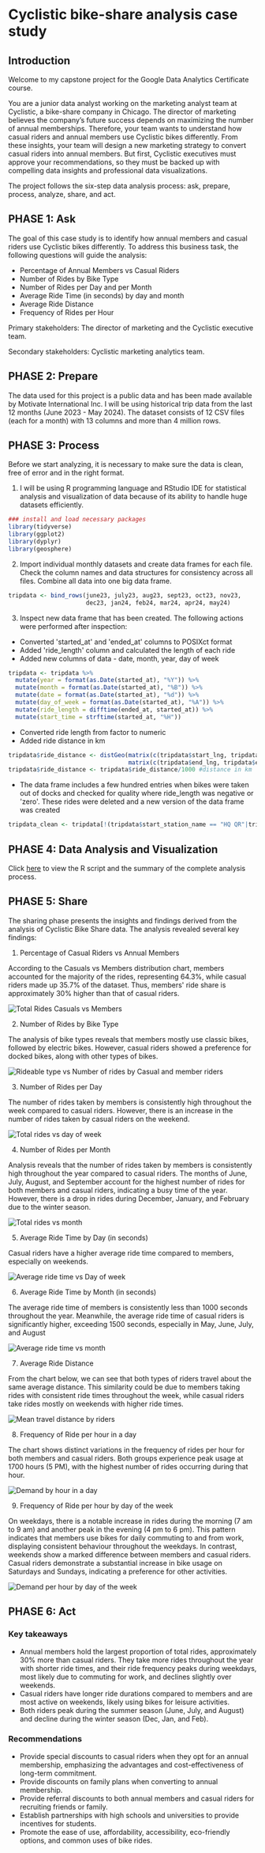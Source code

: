 # Cyclistic bike-share analysis case study

## Introduction

Welcome to my capstone project for the Google Data Analytics Certificate course.

You are a junior data analyst working on the marketing analyst team at Cyclistic, a bike-share company in Chicago. The director of marketing believes the company’s future success depends on maximizing the number of annual memberships. Therefore, your team wants to understand how casual riders and annual members use Cyclistic bikes differently. From these insights, your team will design a new marketing strategy to convert casual riders into annual members. But first, Cyclistic executives must approve your recommendations, so they must be backed up with compelling data insights and professional data visualizations.

The project follows the six-step data analysis process: ask, prepare, process, analyze, share, and act.

## PHASE 1: Ask

The goal of this case study is to identify how annual members and casual riders use Cyclistic bikes differently. To address this business task, the following questions will guide the analysis:

- Percentage of Annual Members vs Casual Riders
- Number of Rides by Bike Type
- Number of Rides per Day and per Month
- Average Ride Time (in seconds) by day and month
- Average Ride Distance
- Frequency of Rides per Hour

Primary stakeholders: The director of marketing and the Cyclistic executive team.

Secondary stakeholders: Cyclistic marketing analytics team.

## PHASE 2: Prepare

The data used for this project is a public data and has been made available by Motivate International Inc. I will be using historical trip data from the last 12 months (June 2023 - May 2024). The dataset consists of 12 CSV files (each for a month) with 13 columns and more than 4 million rows.

## PHASE 3: Process

Before we start analyzing, it is necessary to make sure the data is clean, free of error and in the right format. 

1. I will be using R programming language and RStudio IDE for statistical analysis and visualization of data because of its ability to handle huge datasets efficiently. 
```r
### install and load necessary packages
library(tidyverse)
library(ggplot2)
library(dyplyr)
library(geosphere)
```

2. Import individual monthly datasets and create data frames for each file. Check the column names and data structures for consistency across all files. Combine all data into one big data frame.
```r
tripdata <- bind_rows(june23, july23, aug23, sept23, oct23, nov23,
                      dec23, jan24, feb24, mar24, apr24, may24)
```

3. Inspect new data frame that has been created. The following actions were performed after inspection:

- Converted 'started_at' and 'ended_at' columns to POSIXct format
- Added 'ride_length' column and calculated the length of each ride
- Added new columns of data - date, month, year, day of week
```r
tripdata <- tripdata %>%
  mutate(year = format(as.Date(started_at), "%Y")) %>% 
  mutate(month = format(as.Date(started_at), "%B")) %>% 
  mutate(date = format(as.Date(started_at), "%d")) %>%
  mutate(day_of_week = format(as.Date(started_at), "%A")) %>%
  mutate(ride_length = difftime(ended_at, started_at)) %>%
  mutate(start_time = strftime(started_at, "%H"))
```
- Converted ride length from factor to numeric
- Added ride distance in km
```r
tripdata$ride_distance <- distGeo(matrix(c(tripdata$start_lng, tripdata$start_lat), ncol = 2), 
                                  matrix(c(tripdata$end_lng, tripdata$end_lat), ncol = 2))
tripdata$ride_distance <- tripdata$ride_distance/1000 #distance in km
```
- The data frame includes a few hundred entries when bikes were taken out of docks and checked for quality where ride_length was negative or 'zero'. These rides were deleted and a new version of the data frame was created
```r
tripdata_clean <- tripdata[!(tripdata$start_station_name == "HQ QR"|tripdata$ride_length <= 0),]
```

## PHASE 4: Data Analysis and Visualization

Click [here](https://github.com/vaishnavipaithane/Cyclistic-bike-share-analysis-case-study/blob/main/Scripts/Cyclistic%20bike-share%20analysis%20script.R) to view the R script and the summary of the complete analysis process.

## PHASE 5: Share

The sharing phase presents the insights and findings derived from the analysis of Cyclistic Bike Share data. The analysis revealed several key findings:

1. Percentage of  Casual Riders vs Annual Members 

According to the Casuals vs Members distribution chart, members accounted for the majority of the rides, representing 64.3%, while casual riders made up 35.7% of the dataset. Thus, members' ride share is approximately 30% higher than that of casual riders.

![Total Rides Casuals vs Members](Output/Images/Total-Rides-Casual-vs-Members.png)

2. Number of Rides by Bike Type

The analysis of bike types reveals that members mostly use classic bikes, followed by electric bikes. However, casual riders showed a preference for docked bikes, along with other types of bikes.

![Rideable type vs Number of rides by Casual and member riders](Output/Images/Rideable-type-vs-Number-of-rides.png)

3. Number of Rides per Day

The number of rides taken by members is consistently high throughout the week compared to casual riders. However, there is an increase in the number of rides taken by casual riders on the weekend.

![Total rides vs day of week](Output/Images/Total-rides-vs-day-of-week.png)

4. Number of Rides per Month

Analysis reveals that the number of rides taken by members is consistently high throughout the year compared to casual riders. The months of June, July, August, and September account for the highest number of rides for both members and casual riders, indicating a busy time of the year. However, there is a drop in rides during December, January, and February due to the winter season.

![Total rides vs month](Output/Images/Total-rides-vs-month.png)

5. Average Ride Time by Day (in seconds)

Casual riders have a higher average ride time compared to members, especially on weekends.

![Average ride time vs Day of week](Output/Images/Average-ride-time-vs-day-of-week.png)

6. Average Ride Time by Month (in seconds)

The average ride time of members is consistently less than 1000 seconds throughout the year. Meanwhile, the average ride time of casual riders is significantly higher, exceeding 1500 seconds, especially in May, June, July, and August

![Average ride time vs month](Output/Images/Average-ride-time-vs-month.png)

7. Average Ride Distance

From the chart below, we can see that both types of riders travel about the same average distance. This similarity could be due to members taking rides with consistent ride times throughout the week, while casual riders take rides mostly on weekends with higher ride times.

![Mean travel distance by riders](Output/Images/Mean-travel-distance-by-riders.png)

8. Frequency of Ride per hour in a day

The chart shows distinct variations in the frequency of rides per hour for both members and casual riders. Both groups experience peak usage at 1700 hours (5 PM), with the highest number of rides occurring during that hour.

![Demand by hour in a day](Output/Images/Demand-by-hour-in-a-day.png)

9. Frequency of Ride per hour by day of the week

On weekdays, there is a notable increase in rides during the morning (7 am to 9 am) and another peak in the evening (4 pm to 6 pm). This pattern indicates that members use bikes for daily commuting to and from work, displaying consistent behaviour throughout the weekdays. In contrast, weekends show a marked difference between members and casual riders. Casual riders demonstrate a substantial increase in bike usage on Saturdays and Sundays, indicating a preference for other activities.

![Demand per hour by day of the week](Output/Images/Demand-per-hour-by-day-of-the-week.png)

## PHASE 6: Act

### Key takeaways

- Annual members hold the largest proportion of total rides, approximately 30% more than casual riders. They take more rides throughout the year with shorter ride times, and their ride frequency peaks during weekdays, most likely due to commuting for work, and declines slightly over weekends.
- Casual riders have longer ride durations compared to members and are most active on weekends, likely using bikes for leisure activities.
- Both riders peak during the summer season (June, July, and August) and decline during the winter season (Dec, Jan, and Feb).

### Recommendations

- Provide special discounts to casual riders when they opt for an annual membership, emphasizing the advantages and cost-effectiveness of long-term commitment.
- Provide discounts on family plans when converting to annual membership.
- Provide referral discounts to both annual members and casual riders for recruiting friends or family.
- Establish partnerships with high schools and universities to provide incentives for students.
- Promote the ease of use, affordability, accessibility, eco-friendly options, and common uses of bike rides.


















